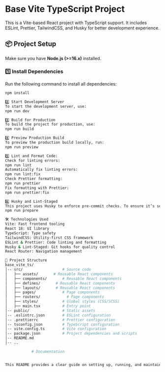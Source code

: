 # Base Vite TypeScript Project

This is a Vite-based React project with TypeScript support. It includes ESLint, Prettier, TailwindCSS, and Husky for better development experience.

## 📦 Project Setup

Make sure you have **Node.js (>=16.x)** installed.

### 1️⃣ Install Dependencies

Run the following command to install all dependencies:

```sh
npm install

2️⃣ Start Development Server
To start the development server, use:
npm run dev

3️⃣ Build for Production
To build the project for production, use:
npm run build

4️⃣ Preview Production Build
To preview the production build locally, run:
npm run preview

5️⃣ Lint and Format Code:
Check for linting errors:
npm run lint
Automatically fix linting errors:
npm run lint:fix
Check Prettier formatting:
npm run prettier
Fix formatting with Prettier:
npm run prettier:fix

6️⃣ Husky and Lint-Staged
This project uses Husky to enforce pre-commit checks. To ensure it’s set up correctly, run:
npm run prepare

🛠️ Technologies Used
Vite: Fast frontend tooling
React 18: UI library
TypeScript: Type safety
TailwindCSS: Utility-first CSS framework
ESLint & Prettier: Code linting and formatting
Husky & Lint-Staged: Git hooks for quality control
React Router: Navigation management

📂 Project Structure
base_vite_ts/
│-- src/                  # Source code
│   ├── assets/       # Reusable React components
│   ├── components/       # Reusable React components
│   ├── defines/       # Reusable React components
│   ├── layouts/       # Reusable React components
│   ├── pages/            # Page components
│   ├── routers/            # Page components
│   ├── styles/           # Global styles (CSS/SCSS)
│   ├── main.tsx          # Entry point
│-- public/               # Static assets
│-- .eslintrc.json        # ESLint configuration
│-- .prettierrc           # Prettier configuration
│-- tsconfig.json         # TypeScript configuration
│-- vite.config.ts        # Vite configuration
│-- package.json          # Project dependencies and scripts
│-- README.md 
│-- .. 

            # Documentation


This README provides a clear guide on setting up, running, and maintaining the project. Let me know if you need any modifications! 🚀

